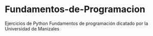 # Fundamentos-de-Programacion
Ejercicios de Python
Fundamentos de programación dicatado por la Universidad de Manizales
